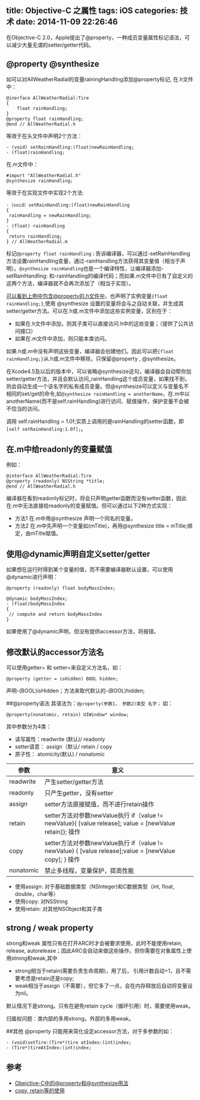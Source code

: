 title: Objective-C 之属性
tags: iOS
categories: 技术
date: 2014-11-09 22:26:46
---
在Objective-C 2.0，Apple提出了@property，一种成员变量属性标记语法，可以减少大量无谓的setter/getter代码。
## @property @synthesize
如可以对AllWeatherRadial的变量rainingHandling添加@property标记,
在.h文件中：
```objc
@inerface AllWeatherRadial:Tire
{
	float rainHandling;
}
@property float rainHandling;
@end // AllWeatherRadial.h
```
等效于在头文件中声明2个方法：
```objc
- (void) setRainHandling:(float)newRainHandling;
- (float)rainHandling;
```
在.m文件中：
```objc
#import "AllWeatherRadial.h"
@synthesize rainHandling;
```
等效于在实现文件中实现2个方法:
```objc
-（void）setRainHandling:(float)newRainHandling
{
 rainHandling = newRainHandling;
}
- (float) rainHandling
{
 return rainHandling;
} // AllWeatherRadial.m
```
标记``@property float rainHandling；``告诉编译器，可以通过-setRainHandling方法设置rainHandling变量，通过-rainHandling方法获得其变量值（相当于声明）。``@synthesize rainHandling``也是一个编译特性，让编译器添加-setRainHandling: 和-rainHandling的编译代码；而如果.m文件中已有了自定义的这两个方法，编译器就不会再次添加了（相当于实现）。

可以看到上例中包含@property的.h文件中，也声明了实例变量``{float rainHandling;}``,使用 @synthesize 设置的变量将会与之自动关联，并生成其setter/getter方法。可以在.h或.m文件中添加这些实例变量，区别在于：
* 如果在.h文件中添加，则其子类可以直接访问.h中的这些变量；（提供了公共访问接口）
* 如果在.m文件中添加，则只能本类访问。

如果.h或.m中没有声明这些变量，编译器会创建他们。因此可以把``{float rainHandling;}``从.h或.m文件中移除，只保留@property , @synthesize。

在Xcode4.5及以后的版本中，可以省略@synthesize这句，编译器会自动帮你加setter/getter方法，并且会默认访问_rainHandling这个成员变量，如果找不到，则会自动生成一个该名字的私有成员变量。但@synthesize可以定义与变量名不相同的set/get的命令,如``@synthesize rainHandling = anotherName``，在.m中以anotherName(而不是self.rainHandling)进行访问、赋值操作，保护变量不会被不恰当的访问。

调用 self.rainHandling = 1.0f;实质上调用的是rainHandling的setter函数，即``[self setRainHandling:1.0f];``。

## 在.m中给readonly的变量赋值
 例如：
 ```objc
@interface AllWeatherRadial:Tire
@property (readonly) NSString *title;  
@end // AllWeatherRadial.h
```
 编译器在看到readonly标记时，将会只声明getter函数而没有setter函数，因此在.m中无法直接给readonly的变量赋值。但可以通过以下2种方式实现：

* 方法1
   在.m中用@synthesize 声明一个同名的变量。
* 方法2
在.m中先声明一个变量如(mTitle)，再用@synthesize title = mTitle;绑定，由mTitle赋值。

## 使用@dynamic声明自定义setter/getter
如果想在运行时得到某个变量的值，而不需要编译器默认设置，可以使用@dynamic进行声明：
```objc
@property (readonly) float bodyMassIndex;

@dynamic bodyMassIndex;
- (float)bodyMassIndex
{
 // compute and return bodyMassIndex
}
```
如果使用了@dynamic声明，但没有提供accessor方法，将报错。
## 修改默认的accessor方法名
可以使用getter= 和 setter=来自定义方法名，如：
```objc
@property (getter = isHidden) BOOL hidden;
```
声明-(BOOL)isHidden；方法来取代默认的-(BOOL)hidden;

##@property语法
其语法为：``@property(参数1， 参数2)类型 名字；``
如：
```objc
@property(nonatomic, retain) UIWindow* window;
```
其中参数分为4类：
* 读写属性：readwrite (默认)/ readonly 
* setter语意： assign（默认/ retain / copy
* 原子性： atomicity(默认) / nonatomic

参数 | 意义 
------------ | ------------- 
readwrite | 产生setter/getter方法 
readonly | 只产生getter，没有setter
assign | setter方法直接赋值，而不进行retain操作
retain | setter方法对参数newValue执行  if（value != newValue){ [value release]; value = [newValue retain]}; 操作
copy | setter方法对参数newValue执行  if（value != newValue) { [value release];value = [newValue copy]; } 操作
nonatomic | 禁止多线程，变量保护，提高性能

* 使用assign: 对于基础数据类型（NSInteger)和C数据类型（int, float, double，char等）
* 使用copy: 对NSString
* 使用retain: 对其他NSObject和其子类

## strong / weak property
 strong和weak 属性只有在打开ARC时才会被要求使用，此时不能使用retain, release, autorelease；因此ARC会自动来做这些操作。但你需要在对象属性上使用strong和weak,其中
 * strong相当于retain(需要负责生命周期)，用了后， 引用计数自动+1，且不需要考虑是retain还是copy;
 * weak相当于assign（不需要），但它多了一点，会在内存释放后自动将变量设为nil。

默认情况下是strong。只有在避免retain cycle（循环引用）时，需要使用weak。

归属权问题：类内部的多用strong，外部的多用weak。

##其他
@property 只能用来简化设定accessor方法，对于多参数的如：
```objc
- (void)setTire:(Tire*)tire atIndex:(int)index;
- (Tire*)tireAtIndex:(int)index;
```
## 参考
* [Obejctive-C中的@property和@synthesize用法](http://justcoding.iteye.com/blog/1444548)
* [copy, retain等的使用](http://blog.csdn.net/duxinfeng2010/article/details/8461784)